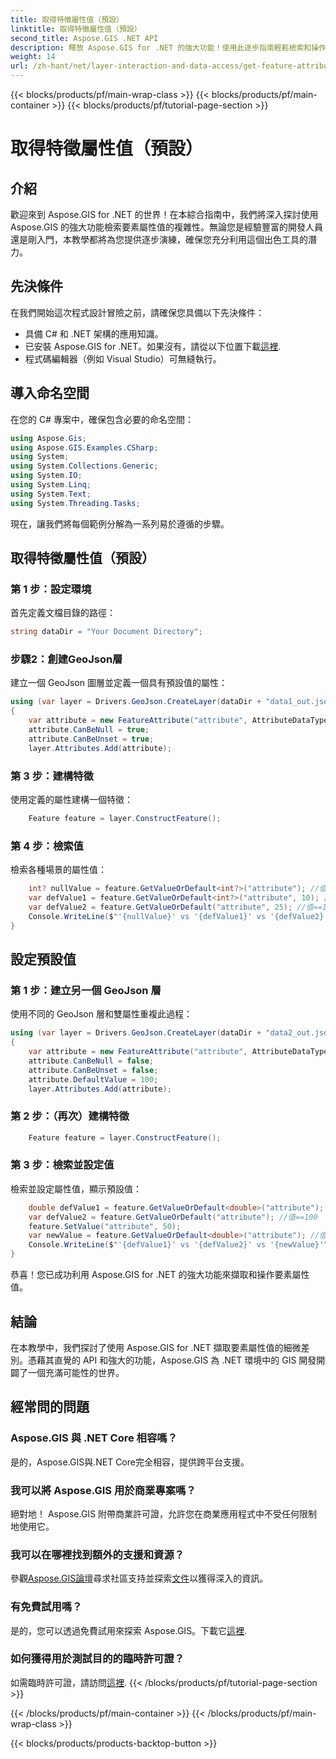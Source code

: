 ```yaml
---
title: 取得特徵屬性值（預設）
linktitle: 取得特徵屬性值（預設）
second_title: Aspose.GIS .NET API
description: 釋放 Aspose.GIS for .NET 的強大功能！使用此逐步指南輕鬆檢索和操作要素屬性值。立即下載試用版！
weight: 14
url: /zh-hant/net/layer-interaction-and-data-access/get-feature-attribute-value-default/
---
```


{{< blocks/products/pf/main-wrap-class >}}
{{< blocks/products/pf/main-container >}}
{{< blocks/products/pf/tutorial-page-section >}}

# 取得特徵屬性值（預設）

## 介紹
歡迎來到 Aspose.GIS for .NET 的世界！在本綜合指南中，我們將深入探討使用 Aspose.GIS 的強大功能檢索要素屬性值的複雜性。無論您是經驗豐富的開發人員還是剛入門，本教學都將為您提供逐步演練，確保您充分利用這個出色工具的潛力。
## 先決條件
在我們開始這次程式設計冒險之前，請確保您具備以下先決條件：
- 具備 C# 和 .NET 架構的應用知識。
- 已安裝 Aspose.GIS for .NET。如果沒有，請從以下位置下載[這裡](https://releases.aspose.com/gis/net/).
- 程式碼編輯器（例如 Visual Studio）可無縫執行。
## 導入命名空間
在您的 C# 專案中，確保包含必要的命名空間：
```csharp
using Aspose.Gis;
using Aspose.GIS.Examples.CSharp;
using System;
using System.Collections.Generic;
using System.IO;
using System.Linq;
using System.Text;
using System.Threading.Tasks;
```
現在，讓我們將每個範例分解為一系列易於遵循的步驟。
## 取得特徵屬性值（預設）
### 第 1 步：設定環境
首先定義文檔目錄的路徑：
```csharp
string dataDir = "Your Document Directory";
```
### 步驟2：創建GeoJson層
建立一個 GeoJson 圖層並定義一個具有預設值的屬性：
```csharp
using (var layer = Drivers.GeoJson.CreateLayer(dataDir + "data1_out.json"))
{
    var attribute = new FeatureAttribute("attribute", AttributeDataType.Integer);
    attribute.CanBeNull = true;
    attribute.CanBeUnset = true;
    layer.Attributes.Add(attribute);
```
### 第 3 步：建構特徵
使用定義的屬性建構一個特徵：
```csharp
    Feature feature = layer.ConstructFeature();
```
### 第 4 步：檢索值
檢索各種場景的屬性值：
```csharp
    int? nullValue = feature.GetValueOrDefault<int?>("attribute"); //值==空
    var defValue1 = feature.GetValueOrDefault<int?>("attribute", 10); //值==10
    var defValue2 = feature.GetValueOrDefault("attribute", 25); //值==10
    Console.WriteLine($"'{nullValue}' vs '{defValue1}' vs '{defValue2}'");
}
```
## 設定預設值
### 第 1 步：建立另一個 GeoJson 層
使用不同的 GeoJson 層和雙屬性重複此過程：
```csharp
using (var layer = Drivers.GeoJson.CreateLayer(dataDir + "data2_out.json"))
{
    var attribute = new FeatureAttribute("attribute", AttributeDataType.Double);
    attribute.CanBeNull = false;
    attribute.CanBeUnset = false;
    attribute.DefaultValue = 100;
    layer.Attributes.Add(attribute);
```
### 第 2 步：（再次）建構特徵
```csharp
    Feature feature = layer.ConstructFeature();
```
### 第 3 步：檢索並設定值
檢索並設定屬性值，顯示預設值：
```csharp
    double defValue1 = feature.GetValueOrDefault<double>("attribute"); //值==100
    var defValue2 = feature.GetValueOrDefault("attribute"); //值==100
    feature.SetValue("attribute", 50);
    var newValue = feature.GetValueOrDefault<double>("attribute"); //值==50
    Console.WriteLine($"'{defValue1}' vs '{defValue2}' vs '{newValue}'");
}
```
恭喜！您已成功利用 Aspose.GIS for .NET 的強大功能來擷取和操作要素屬性值。
## 結論
在本教學中，我們探討了使用 Aspose.GIS for .NET 擷取要素屬性值的細微差別。憑藉其直覺的 API 和強大的功能，Aspose.GIS 為 .NET 環境中的 GIS 開發開闢了一個充滿可能性的世界。
## 經常問的問題
### Aspose.GIS 與 .NET Core 相容嗎？
是的，Aspose.GIS與.NET Core完全相容，提供跨平台支援。
### 我可以將 Aspose.GIS 用於商業專案嗎？
絕對地！ Aspose.GIS 附帶商業許可證，允許您在商業應用程式中不受任何限制地使用它。
### 我可以在哪裡找到額外的支援和資源？
參觀[Aspose.GIS論壇](https://forum.aspose.com/c/gis/33)尋求社區支持並探索[文件](https://reference.aspose.com/gis/net/)以獲得深入的資訊。
### 有免費試用嗎？
是的，您可以透過免費試用來探索 Aspose.GIS。下載它[這裡](https://releases.aspose.com/).
### 如何獲得用於測試目的的臨時許可證？
如需臨時許可證，請訪問[這裡](https://purchase.aspose.com/temporary-license/).
{{< /blocks/products/pf/tutorial-page-section >}}

{{< /blocks/products/pf/main-container >}}
{{< /blocks/products/pf/main-wrap-class >}}

{{< blocks/products/products-backtop-button >}}
